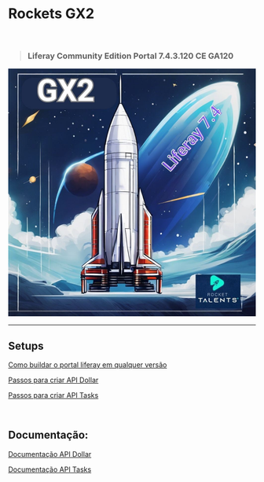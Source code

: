 # Rockets GX2 

<br>

>### Liferay Community Edition Portal 7.4.3.120 CE GA120

<img src="/Conteudo_rockets/Desafio2/arq/Img/1.jpg" alt="" width="600">



<br>

---

## Setups
[Como buildar o portal liferay em qualquer versão](/Conteudo_rockets/Desafio2/arq/Markdown/Como%20buildar%20o%20portal%20Liferay%20em%20qualquer%20versao.md) <br>

[Passos para criar API Dollar](/Conteudo/1%20-%20Trilha%20Inicial/1%20Inicio.md) <br>

[Passos para criar API Tasks](/Conteudo/1%20-%20Trilha%20Inicial/1%20Inicio.md) <br>

<br>

## Documentação:


[Documentação API Dollar](/Conteudo/1%20-%20Trilha%20Inicial/1%20Inicio.md) <br>

[Documentação API Tasks](/Conteudo/1%20-%20Trilha%20Inicial/1%20Inicio.md) <br>

